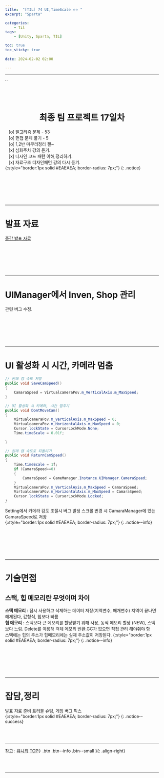 ```yaml
---
title:  "[TIL] 74 UI,TimeScale ⭐⭐ "
excerpt: "Sparta"

categories:
    - Til
tags:
    - [Unity, Sparta, TIL]

toc: true
toc_sticky: true
 
date: 2024-02-02 02:00

---
```

- - -

``

<BR><BR>

<center><H1>  최종 팀 프로젝트 17일차  </H1></center>

&nbsp;&nbsp; [o] 알고리즘 문제  - 53  
&nbsp;&nbsp; [o] 면접 문제 풀기 - 5     
&nbsp;&nbsp; [o] 1,2반 마무리정리  챌~   
&nbsp;&nbsp; [x] 심화주차 강의 듣기.   
&nbsp;&nbsp; [x] 디자인 코드 패턴 이해,정리하기.   
&nbsp;&nbsp; [x] 자료구조 디자인패턴 강의 다시 듣기.   
{:style="border:1px solid #EAEAEA; border-radius: 7px;"}
{: .notice}  

<br><br><br><br><br>
- - - 

# 발표 자료 
[중간 발표 자료](https://gamma.app/docs/-1c7umk2nyh82in0?mode=doc)    

<br><br><br><br><br>
- - - 

# UIManager에서 Inven, Shop 관리
관련 버그 수정.  

<br><br><br><br><br>
- - - 


# UI 활성화 시 시간, 카메라 멈춤

<div class="notice--primary" markdown="1"> 

```c# 
// 원래 캠 속도 저장
public void SaveCamSpeed()
{
    CamaraSpeed = VirtualcameraPov.m_VerticalAxis.m_MaxSpeed;
}

// UI 활성화 시 카메라, 시간 멈추기
public void DontMoveCam() 
{
    VirtualcameraPov.m_VerticalAxis.m_MaxSpeed = 0;
    VirtualcameraPov.m_HorizontalAxis.m_MaxSpeed = 0;
    Cursor.lockState = CursorLockMode.None;
    Time.timeScale = 0.01f;
    
}

// 원래 캠 속도로 되돌리기
public void ReturnCamSpeed()
{
    Time.timeScale = 1f;
    if (CamaraSpeed==0)
    {
        CamaraSpeed = GameManager.Instance.UIManager.CameraSpeed;
    }
    VirtualcameraPov.m_VerticalAxis.m_MaxSpeed = CamaraSpeed;
    VirtualcameraPov.m_HorizontalAxis.m_MaxSpeed = CamaraSpeed;
    Cursor.lockState = CursorLockMode.Locked;
}
```
</div>

Setting에서 카메라 감도 조절시 버그 발생 스크롤 변경 시 CamaraManager에 있는 CamaraSpeed로 저장  
{:style="border:1px solid #EAEAEA; border-radius: 7px;"}
{: .notice--info}

<br><br><br><br><br>
- - - 

# 기술면접
## 스택, 힙 메모리란 무엇이며 차이  
**스택 메모리** : 잠시 사용하고 삭제하는 데이터 저장(지역변수, 매개변수) 지역이 끝나면 해제된다, 값형식, 힙보다 빠름   
**힙 메모리** : 스택보다 큰 메모리를 할당받기 위해 사용, 동적 메모리 할당 (NEW), 스택보다 느림. Delete를 이용해 객체 메모리 반환.GC가 없으면 직접 관리 해야줘야 함   
스택에는 힙의 주소가 힙메모리에는 실제 주소값이 저장된다. 
{:style="border:1px solid #EAEAEA; border-radius: 7px;"}
{: .notice--info} 

<br><br><br><br><br>
- - - 

# 잡담,정리
발표 자료 준비 트러블 슈팅, 게임 버그 픽스  
{:style="border:1px solid #EAEAEA; border-radius: 7px;"}
{: .notice--success}  

<br><br>
- - -

참고 : [유니티](https://docs.unity3d.com/kr/)
[TOP](#){: .btn .btn--info .btn--small }{: .align-right}


<br><br>
- - -
